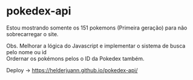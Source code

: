 # pokedex-api

Estou mostrando somente os 151 pokemons (Primeira geração) para não sobrecarregar o site.

Obs. Melhorar a lógica do Javascript e implementar o sistema de busca pelo nome ou id<br>
Ordernar os pokémons pelos o ID da Pokedex também.

Deploy -> https://helderjuann.github.io/pokedex-api/
